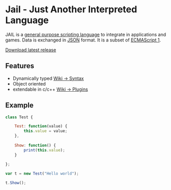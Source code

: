 # Jail - Just Another Interpreted Language

JAIL is a [general purpose scripting language](https://en.wikipedia.org/wiki/General-purpose_language) to integrate in applications and games. Data is exchanged in [JSON](https://www.json.org/json-en.html) format. It is a subset of [ECMAScript 1](https://www.ecma-international.org/wp-content/uploads/ECMA-262_1st_edition_june_1997.pdf).

[Download latest release](https://github.com/zarat/Jail/releases/download/1.0/Jail-Windows.zip)


## Features
 * Dynamically typed [Wiki -> Syntax](https://github.com/zarat/Jail/wiki#syntax)
 * Object oriented
 * extendable in c/c++ [Wiki -> Plugins](https://github.com/zarat/jail/wiki/plugins)

## Example
```Javascript
class Test {

    Test: function(value) {
        this.value = value;
    },
    
    Show: function() {
        print(this.value);
    }
    
};

var t = new Test("Hello world");

t.Show();
```
